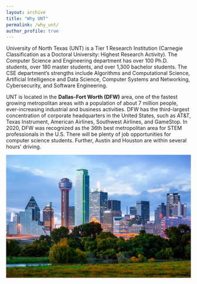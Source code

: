 ```yaml
---
layout: archive
title: "Why UNT"
permalink: /why_unt/
author_profile: true
---
```


University of North Texas (UNT) is a Tier 1 Research Institution (Carnegie Classification as a Doctoral University: Highest Research Activity). The Computer Science and Engineering department has over 100 Ph.D. students, over 180 master students, and over 1,300 bachelor students. The CSE department’s strengths include Algorithms and Computational Science, Artificial Intelligence and Data Science, Computer Systems and Networking, Cybersecurity, and Software Engineering.

UNT is located in the <strong>Dallas-Fort Worth (DFW)</strong> area, one of the fastest growing metropolitan areas with a population of about 7 million people, ever-increasing industrial and business activities. DFW has the third-largest concentration of corporate headquarters in the United States, such as AT&T, Texas Instrument, American Airlines, Southwest Airlines, and GameStop. In 2020, DFW was recognized as the 36th best metropolitan area for STEM professionals in the U.S. There will be plenty of job opportunities for computer science students. Further, Austin and Houston are within several hours' driving.

<img src="../images/dallas.jpeg"
     alt="Markdown Monster icon"
     style="float: left; margin-right: 10px;" />
